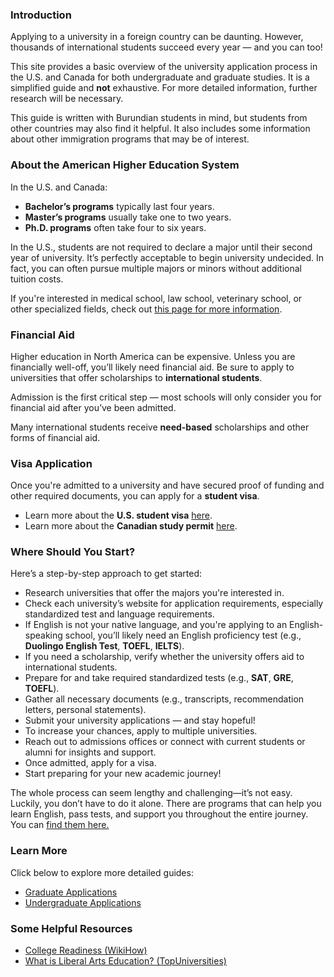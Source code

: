 ### Introduction

Applying to a university in a foreign country can be daunting. However, thousands of international students succeed every year — and you can too!

This site provides a basic overview of the university application process in the U.S. and Canada for both undergraduate and graduate studies. It is a simplified guide and **not** exhaustive. For more detailed information, further research will be necessary.

This guide is written with Burundian students in mind, but students from other countries may also find it helpful. It also includes some information about other immigration programs that may be of interest.


### About the American Higher Education System

In the U.S. and Canada:
- **Bachelor’s programs** typically last four years.
- **Master’s programs** usually take one to two years.
- **Ph.D. programs** often take four to six years.

In the U.S., students are not required to declare a major until their second year of university. It’s perfectly acceptable to begin university undecided. In fact, you can often pursue multiple majors or minors without additional tuition costs.

If you're interested in medical school, law school, veterinary school, or other specialized fields, check out [this page for more information](/uni-guide/special-fields/).


### Financial Aid

Higher education in North America can be expensive. Unless you are financially well-off, you’ll likely need financial aid. Be sure to apply to universities that offer scholarships to **international students**.

Admission is the first critical step — most schools will only consider you for financial aid after you’ve been admitted.

Many international students receive **need-based** scholarships and other forms of financial aid.


### Visa Application

Once you're admitted to a university and have secured proof of funding and other required documents, you can apply for a **student visa**.

- Learn more about the **U.S. student visa** [here](#).
- Learn more about the **Canadian study permit** [here](#).


### Where Should You Start?

Here’s a step-by-step approach to get started:

- Research universities that offer the majors you're interested in.
- Check each university’s website for application requirements, especially standardized test and language requirements.
- If English is not your native language, and you're applying to an English-speaking school, you’ll likely need an English proficiency test (e.g., **Duolingo English Test**, **TOEFL**, **IELTS**).
- If you need a scholarship, verify whether the university offers aid to international students.
- Prepare for and take required standardized tests (e.g., **SAT**, **GRE**, **TOEFL**).
- Gather all necessary documents (e.g., transcripts, recommendation letters, personal statements).
- Submit your university applications — and stay hopeful!
- To increase your chances, apply to multiple universities.
- Reach out to admissions offices or connect with current students or alumni for insights and support.
- Once admitted, apply for a visa.
- Start preparing for your new academic journey!

The whole process can seem lengthy and challenging—it’s not easy. Luckily, you don’t have to do it alone. There are programs that can help you learn English, pass tests, and support you throughout the entire journey. You can [find them here.](/uni-guide/college-readiness-programs/)

### Learn More

Click below to explore more detailed guides:

- [Graduate Applications](/uni-guide/grad/)
- [Undergraduate Applications](/uni-guide/undergrad/)


### Some Helpful Resources

- [College Readiness (WikiHow)](https://www.wikihow.com/Prepare-for-College-in-High-School)  
- [What is Liberal Arts Education? (TopUniversities)](https://www.topuniversities.com/blog/what-liberal-arts-education)
